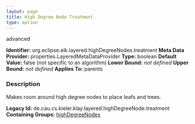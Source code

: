 ```yaml
---
layout: page
title: High Degree Node Treatment
type: option
---
```

advanced

**Identifier:** org.eclipse.elk.layered.highDegreeNodes.treatment
**Meta Data Provider:** properties.LayeredMetaDataProvider
**Type:** boolean
**Default Value:**  false  (not specific to an algorithm)
**Lower Bound:** *not defined*
**Upper Bound:** *not defined*
**Applies To:** parents

### Description
Makes room around high degree nodes to place leafs and trees.

**Legacy Id:** de.cau.cs.kieler.klay.layered.highDegreeNode.treatment
**Containing Groups:** [highDegreeNodes](org-eclipse-elk-layered-highDegreeNodes)

